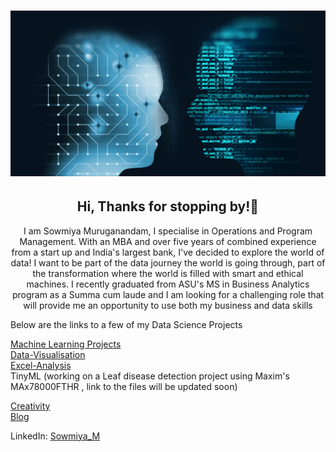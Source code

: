 # ![header](https://github.com/sowmya2790/Sowmiya_Portfolio/blob/89e0ffe4720cdcef302a4de9a2e03ef9e9783542/header.png)

<h2 align="center">Hi, Thanks for stopping by!👋</h2>
<p align="center"> I am Sowmiya Muruganandam, I specialise in Operations and Program Management. With an MBA and over five years of combined experience from a start up and India's largest bank, I've decided to explore the world of data! I want to be part of the data journey the world is going through, part of the transformation where the world is  filled with smart and ethical machines.
I recently graduated from ASU's MS in Business Analytics program as a Summa cum laude and I am looking for a challenging role that will provide me an opportunity to use both my business and data skills </p>

Below are the links to a few of my Data Science Projects

[Machine Learning Projects](https://sowmya2790.github.io/Machine-Learning/)
<br>
[Data-Visualisation](https://sowmya2790.github.io/Data-Visualisation/)
<br>
[Excel-Analysis](https://sowmya2790.github.io/Excel-Analysis/)
<br>
TinyML (working on a Leaf disease detection project using Maxim's MAx78000FTHR , link to the files will be updated soon)
<br>

[Creativity](https://sowmya2790.github.io/Creativity/)
<br>
[Blog](https://sowmya2790.github.io/Blog/)
<br>

LinkedIn: [Sowmiya_M](https://www.linkedin.com/in/sowmiyamuruganandam)

